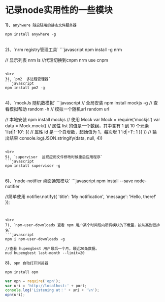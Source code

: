 # 记录node实用性的一些模块

1)、`anyhwere 随启随用的静态文件服务器`
```javascript
npm install anywhere -g
```

<br>
2)、`nrm  registry管理工具`
```javascript
npm install -g nrm

// 显示列表
nrm ls
//代理切换到cnpm
nrm use cnpm
```

<br>
3)、`pm2  多进程管理器`
```javascript
npm install pm2 -g
```

<br>
4)、`mockJs 随机数模拟`
```javascript
// 全局安装
npm install mockjs -g
// 查看模拟帮助
random -h
// 模拟一个随机url
random url



// 本地安装
npm install mockjs
// 使用 Mock
var Mock = require('mockjs')
var data = Mock.mock({
    // 属性 list 的值是一个数组，其中含有 1 到 10 个元素
    'list|1-10': [{
        // 属性 id 是一个自增数，起始值为 1，每次增 1
        'id|+1': 1
    }]
})
// 输出结果
console.log(JSON.stringify(data, null, 4))
```

<br>
5)、`supervisor  监视应用文件修改时候重启应用程序`
```javascript
npm install supervisor -g
```


<br>
6)、`node-notifier  桌面通知模块`
```javascript
npm install --save node-notifier


//简单使用
notifier.notify({
  'title': 'My notification',
  'message': 'Hello, there!'
});
```


<br>
7)、`npm-user-downloads 查看 npm 用户某个时间段内所有模块的下载量，按从高到低排名`
```javascript
npm i npm-user-downloads -g

//查看 hupengbest 用户最后一个月，最近20条数据。
nud hupengbest last-month --limit=20
```

8)、`opn 自动打开浏览器`
```javascript
npm install opn

var opn = require('opn');
var uri = 'http://localhost:' + port;
console.log('Listening at：' + uri + '\n');
opn(uri); 	
```
